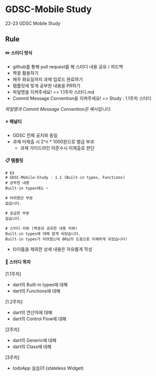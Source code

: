 # GDSC-Mobile Study

22-23 GDSC Mobile Study

## Rule
#### ✏️ 스터디 방식
- github를 통해 pull request를 해 스터디 내용 공유 / 피드백
- 짝꿍 활용하기
- 매주 화요일까지 과제 업로드 완료하기
- 템플릿에 맞게 공부한 내용을 PR하기
- 파일명을 지켜주세요! => 1.1주차 스터디.md
- Commit Message Convention을 지켜주세요! => Study : 1.1주차 스터디

_파일명과 Commit Message Convention은 예시입니다._

#### ⭐️ 패널티
- GDSC 전체 공지와 동일
- 과제 미제출 시 2^n * 1000원으로 벌금 부과
   - 과제 가이드라인 미준수시 미제출로 판단

#### 📋 템플릿
```
# EX
# GDSC-Mobile-Study - 1.1 (Built-in types, Functions)
# 공부한 내용
Built-in types에는 ~

# 어려웠던 부분
없습니다.

# 궁금한 부분
없습니다.

# 스터디 리뷰 (짝꿍과 공유한 내용 리뷰)
Built-in types에 대해 알게 되었습니다.
Built-in types가 어려웠는데 00님의 도움으로 이해하게 되었습니다!
```
- 타이틀을 제외한 상세 내용은 자유롭게 작성

#### 📌 스터디 목차
[1.1주차]
- dart의 Built-in types에 대해
- dart의 Functions에 대해

[1.2주차]
- dart의 연산자에 대해
- dart의 Control Flow에 대해


[2주차]
- dart의 Generic에 대해
- dart의 Class에 대해

[3주차]
- todoApp 실습01 (stateless Widget)
